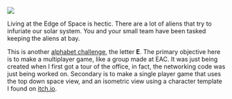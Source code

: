 ![](http://www.axorion.com/img/edgeofspace1.gif)

Living at the Edge of Space is hectic. There are a lot of aliens that try to infuriate our solar system. You and your small team have been tasked keeping the aliens at bay. 

This is another [alphabet challenge](https://coder8bit.itch.io/), the letter **E**. The primary objective here is to make a multiplayer game, like a group made at EAC. It was just being created when I first got a tour of the office, in fact, the networking code was just being worked on. Secondary is to make a single player game that uses the top down space view, and an isometric view using a character template I found on [itch.io](https://intellikat.itch.io/isometric-character-template).